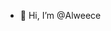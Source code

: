 - 👋 Hi, I’m @Alweece


<!---
Alweece/Alweece is a ✨ special ✨ repository because its `README.md` (this file) appears on your GitHub profile.
You can click the Preview link to take a look at your changes.
--->
